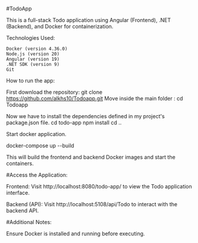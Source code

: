 #TodoApp

This is a full-stack Todo application using Angular (Frontend), .NET (Backend), and Docker for containerization.

Technologies Used:

    Docker (version 4.36.0)
    Node.js (version 20)
    Angular (version 19)
    .NET SDK (version 9)
    Git

How to run the app:

First download the repository: git clone https://github.com/alkhs10/Todoapp.git
Move inside the main folder : cd Todoapp

Now we have to install the dependencies defined in my project's package.json file.
cd todo-app
npm install 
cd ..


Start docker application.

docker-compose up --build

This will build the frontend and backend Docker images and start the containers.


#Access the Application:

Frontend: Visit http://localhost:8080/todo-app/ to view the Todo application interface.

Backend (API): Visit http://localhost:5108/api/Todo to interact with the backend API.

#Additional Notes:

Ensure Docker is installed and running before executing.
